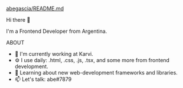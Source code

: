 [abegascia/README.md](README.md)

Hi there 👋

I'm a Frontend Developer from Argentina.

ABOUT
- 🏢 I'm currently working at Karvi.
- ⚙️ I use daily: .html, .css, .js, .tsx, and some more from frontend development.
- 🌱 Learning about new web-development frameworks and libraries.
- 📫 Let's talk: abe#7879
